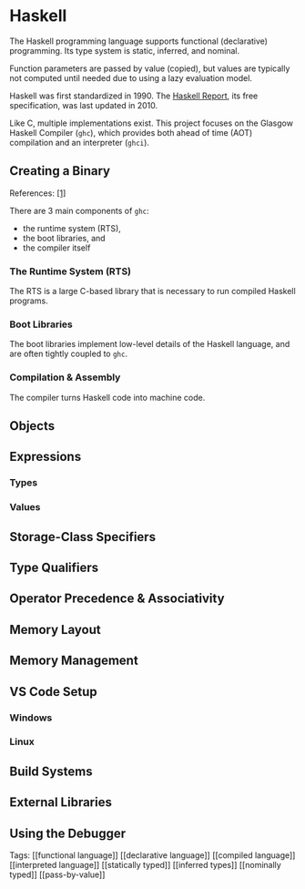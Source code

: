 # Haskell

The Haskell programming language supports functional (declarative) programming. Its type system is static, inferred, and nominal. 

Function parameters are passed by value (copied), but values are typically not computed until needed due to using a lazy evaluation model.

Haskell was first standardized in 1990. The [Haskell Report](https://wiki.haskell.org/Language_and_library_specification), its free specification, was last updated in 2010.

Like C, multiple implementations exist. This project focuses on the Glasgow Haskell Compiler (`ghc`), which provides both ahead of time (AOT) compilation and an interpreter (`ghci`).

## Creating a Binary

References: [[1]](https://aosabook.org/en/v2/ghc.html)

There are 3 main components of `ghc`:
* the runtime system (RTS),
* the boot libraries, and
* the compiler itself

### The Runtime System (RTS)

The RTS is a large C-based library that is necessary to run compiled Haskell programs.

### Boot Libraries

The boot libraries implement low-level details of the Haskell language, and are often tightly coupled to `ghc`.

### Compilation & Assembly

The compiler turns Haskell code into machine code.



## Objects

## Expressions

### Types

### Values

## Storage-Class Specifiers

## Type Qualifiers

## Operator Precedence & Associativity

## Memory Layout

## Memory Management

## VS Code Setup

### Windows

### Linux

## Build Systems

## External Libraries

## Using the Debugger

Tags: [[functional language]] [[declarative language]] [[compiled language]] [[interpreted language]] [[statically typed]] [[inferred types]] [[nominally typed]] [[pass-by-value]]